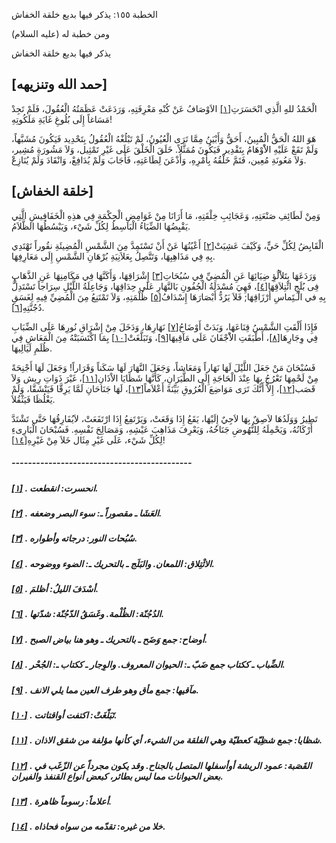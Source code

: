   الخطبة  ١٥٥: يذكر فيها بديع خلقة الخفاش	

ومن خطبة له (عليه السلام)

يذكر فيها بديع خلقة الخفاش

## [حمد الله وتنزيهه]

الْحَمْدُ للهِِ الَّذِي انْحَسَرَتِ[[١\]](https://arabic.balaghah.net/node/619#_ftn1) الاَوْصَافُ عَنْ كُنْهِ مَعْرِفَتِهِ، وَرَدَعَتْ عَظَمَتُهُ الْعُقُولَ، فَلَمْ تَجِدْ مَسَاغاً إِلَى بُلُوغِ غَايَةِ مَلَكُوتِهِ!

هَوَ اللهُ الْحَقُّ الْمُبِينُ، أَحَقُّ وَأَبْيَنُ مِمَّا  تَرَى الْعُيُونُ، لَمْ تَبْلُغْهُ الْعُقُولُ بِتَحْدِيد فَيَكُونَ  مُشَبَّهاً، وَلَمْ تَقَعْ عَلَيْهِ الاَْوْهَامُ بِتَقْدِير فَيَكُونَ  مُمَثَّلاً. خَلَقَ الْخَلْقَ عَلَى غَيْرِ تَمْثِيل، وَلاَ مَشُورَةِ  مُشِير، وَلاَ مَعُونَةِ مُعِين، فَتَمَّ خَلْقُهُ بِأَمْرِهِ، وَأَذْعَنَ  لِطَاعَتِهِ، فَأَجَابَ وَلَمْ يُدَافِعْ، وَانْقَادَ وَلَمْ يُنَازِعْ.

## [خلقة الخفاش]

وَمِنْ لَطَائِفِ صَنْعَتِهِ، وَعَجَائِبِ خِلْقَتِهِ، مَا  أَرَانَا مِنْ غَوَامِضِ الْحِكْمَةِ فِي هذِهِ الْخَفَافِيشِ الَّتِي  يَقْبِضُهَا الضِّيَاءُ الْبَاسِطُ لِكُلِّ شَيْء، وَيَبْسُطُهَا  الظَّلاَمُ.

الْقَابِضُ لِكُلِّ حَيٍّ، وَكَيْفَ عَشِيَتْ[[٢\]](https://arabic.balaghah.net/node/619#_ftn2) أَعْيُنُهَا عَنْ أَنْ تَسْتَمِدَّ مِنَ الشَّمْسِ الْمُضِيئَةِ نقُوراً  تَهْتَدِي بِهِ فِي مَذَاهِبِهَا، وَتَتَّصِلُ بِعَلاَنِيَةِ بُرْهَانِ  الشَّمْسِ إِلَى مَعَارِفِهَا.

وَرَدَعَهَا بِتَلاَْلُؤِ ضِيَائِهَا عَنِ الْمُضِيِّ فِي سُبُحَاتِ[[٣\]](https://arabic.balaghah.net/node/619#_ftn3) إِشْرَاقِهَا، وَأَكَنَّهَا فِي مَكَامِنِهَا عَنِ الذَّهَابِ فِى بُلَجِ ائْتِلاَقِهَا[[٤\]](https://arabic.balaghah.net/node/619#_ftn4)، فَهِيَ مُسْدَلَةُ الْجُفُونِ بَالنَّهَارِ عَلَى حِدَاقِهَا، وَجَاعِلَةُ اللَّيْلِ سِرَاجاً تَسْتَدِلُّ بِهِ في الْـتَِماسِ أَرْزَاقِهَا; فَلاَ  يَرُدُّ أَبْصَارَهَا إِسْدَافُ[[٥\]](https://arabic.balaghah.net/node/619#_ftn5) ظُلْمَتِهِ، وَلاَ تَمْتَنِعُ مِنَ الْمُضِيِّ فِيهِ لِغَسَقِ دُجُنَّتِهِ[[٦\]](https://arabic.balaghah.net/node/619#_ftn6).

فَإِذَا أَلْقَتِ الشَّمْسُ قِنَاعَهَا، وَبَدَتْ أَوْضَاحُ[[٧\]](https://arabic.balaghah.net/node/619#_ftn7) نَهَارِهَا، وَدَخَلَ مِنْ إِشْرَاقِ نُورِهَا عَلَى الضِّبَابِ فِي وِجَارِهَا[[٨\]](https://arabic.balaghah.net/node/619#_ftn8)، أَطْبَقَتِ الاَْجْفَانَ عَلَى مَآقِيهَا[[٩\]](https://arabic.balaghah.net/node/619#_ftn9)، وَتَبَلَّغَتْ[[١٠\]](https://arabic.balaghah.net/node/619#_ftn10) بِمَا اكْتَسَبَتْهُ مِنَ الْمَعَاشِ فِي ظُلَمِ لَيَالِيهَا.

 

فَسُبْحَانَ مَنْ جَعَلَ اللَّيْلَ لَهَا نَهَاراً  وَمَعَاشاً، وَجَعَلَ النَّهَارَ لَهَا سَكَناً وَقَرَاراً! وَجَعَلَ لَهَا أَجْنِحَةً مِنْ لَحْمِهَا تَعْرُجُ بِهَا عِنْدَ الْحَاجَةِ إِلَى  الطَّيَرَانِ، كَأَنَّهَا شَظَايَا الاْذَانِ[[١١\]](https://arabic.balaghah.net/node/619#_ftn11)، غَيْرَ ذَوَاتِ رِيش وَلاَ قَصَب[[١٢\]](https://arabic.balaghah.net/node/619#_ftn12)، إِلاَّ أَنَّكَ تَرَى مَوَاضِعَ الْعُرُوقِ بَيِّنَةً أَعْلاَماً[[١٣\]](https://arabic.balaghah.net/node/619#_ftn13)، لَهَا جَنَاحَانِ لَمَّا يَرِقَّا فَيَنْشَقَّا، وَلَمْ يَغْلُظَا فَيَثْقُلاَ.

تَطِيرُ وَوَلَدُهَا لاَصِقٌ بِهَا لاَجِيٌ إِلَيْهَا، يَقَعُ إِذَا وَقَعَتْ، وَيَرْتَفِعُ إِذَا ارْتَفَعَتْ، لاَيُفَارِقُهَا حَتَّى  تَشْتَدَّ أَرْكَانُهُ، وَيَحْمِلَهُ لِلنُّهُوضِ جَنَاحُهُ، وَيَعْرِفَ  مَذَاهِبَ عَيْشِهِ، وَمَصَالِحَ نَفْسِهِ. فَسُبْحَانَ الْبَارِىءِ  لِكُلِّ شَيْء، عَلَى غَيْرِ مِثَال خَلاَ مِنْ غَيْرِهِ[[١٤\]](https://arabic.balaghah.net/node/619#_ftn14)!

##### --------------------------------------------

##### [[١\]](https://arabic.balaghah.net/node/619#_ftnref1) . انحسرت: انقطعت.

##### [[٢\]](https://arabic.balaghah.net/node/619#_ftnref2) .  العَشَا ـ مقصوراً ـ: سوء البصر وضعفه.

##### [[٣\]](https://arabic.balaghah.net/node/619#_ftnref3) .  سُبُحات النور: درجاته وأطواره.

##### [[٤\]](https://arabic.balaghah.net/node/619#_ftnref4) .  الائْتِلاق: اللمعان. والبَلَج ـ بالتحريك ـ: الضوء ووضوحه.

##### [[٥\]](https://arabic.balaghah.net/node/619#_ftnref5) .  أسْدَفَ الليلُ: أظلمَ.

##### [[٦\]](https://arabic.balaghah.net/node/619#_ftnref6) .  الدُجُنّة: الظُلْمة. وغَسَقُ الدّجُنّة: شدّتها.

##### [[٧\]](https://arabic.balaghah.net/node/619#_ftnref7) .  أوضاح: جمع وَضَح ـ بالتحريك ـ وهو هنا بياض الصبح.

##### [[٨\]](https://arabic.balaghah.net/node/619#_ftnref8) .  الضِّباب ـ ككتاب جمع ضَبّ ـ: الحيوان المعروف. والوِجار ـ ككتاب ـ: الجُحْر.

##### [[٩\]](https://arabic.balaghah.net/node/619#_ftnref9) .  مآقيها: جمع مأق وهو طرف العين مما يلي الانف.

##### [[١٠\]](https://arabic.balaghah.net/node/619#_ftnref10) .  تَبَلّغَتْ: اكتفت أواقتاتت.

##### [[١١\]](https://arabic.balaghah.net/node/619#_ftnref11) . شظايا: جمع شظِيّة كعطيّة وهي الفلقة من الشيء، أي كأنها مؤلفة من شقق الاذان.

##### [[١٢\]](https://arabic.balaghah.net/node/619#_ftnref12) . القَصَبة: عمود الريشة أوأسفلها المتصل بالجناح. وقد يكون مجرداً عن  الزّغَب في بعض الحيوانات مما ليس بطائر، كبعض أنواع القنفذ والفيران.

##### [[١٣\]](https://arabic.balaghah.net/node/619#_ftnref13) . أعلاماً: رسوماً ظاهرة.

##### [[١٤\]](https://arabic.balaghah.net/node/619#_ftnref14) . خلا من غيره: تقدّمه من سواه فحاذاه. 
